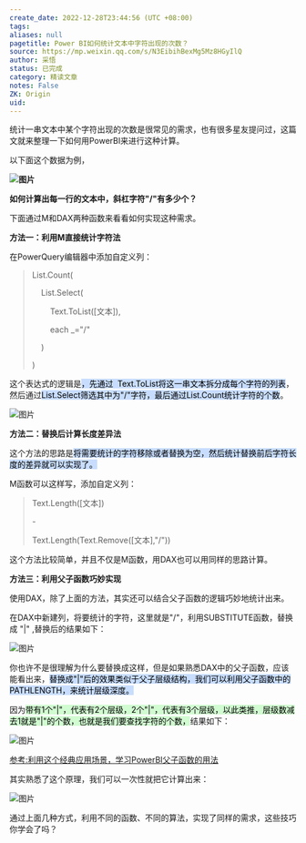 ```yaml
---
create_date: 2022-12-28T23:44:56 (UTC +08:00)
tags: 
aliases: null
pagetitle: Power BI如何统计文本中字符出现的次数？
source: https://mp.weixin.qq.com/s/N3EibihBexMg5Mz8HGyIlQ
author: 采悟
status: 已完成
category: 精读文章
notes: False
ZK: Origin
uid: 
---
```


统计一串文本中某个字符出现的次数是很常见的需求，也有很多星友提问过，这篇文就来整理一下如何用PowerBI来进行这种计算。

以下面这个数据为例，

**![图片](https://mmbiz.qpic.cn/mmbiz_png/aHEbZtANQJO1No79s8hRicqPybaVJDbpOtia6nrQuBLUJy9AXicfCn22tiajFhaOqx3Ckfs5A9dscgeXEybrY3XxJg/640?wx_fmt=png&wxfrom=5&wx_lazy=1&wx_co=1)**

**如何计算出每一行的文本中，斜杠字符"/"有多少个？**

下面通过M和DAX两种函数来看看如何实现这种需求。

**方法一：利用M直接统计字符法**

在PowerQuery编辑器中添加自定义列：

> List.Count(
> 
>     List.Select(
> 
>         Text.ToList(\[文本\]),
> 
>         each \_="/"
> 
>     )
> 
> )

这个表达式的逻辑是<mark style="background: #ADCCFFA6;">，先通过  Text.ToList将这一串文本拆分成每个字符的列表</mark>，然后通过<mark style="background: #ADCCFFA6;">List.Select筛选其中为"/"字符，最后通过List.Count统计字符的个数</mark>。  

![图片](https://mmbiz.qpic.cn/mmbiz_png/aHEbZtANQJPKdViaQCjjHzmjL4AQKBXxNAttIgNpjcZrOJK2gYv41CPIsoyBDuGYVs5rEQ1xV9X1VMht4x1QsaQ/640?wx_fmt=png&wxfrom=5&wx_lazy=1&wx_co=1)

**方法二：替换后计算长度差异法**

这个方法的思路是<mark style="background: #ADCCFFA6;">将需要统计的字符移除或者替换为空，然后统计替换前后字符长度的差异就可以实现了。  </mark>

M函数可以这样写，添加自定义列：

> Text.Length(\[文本\])
> 
> \-
> 
> Text.Length(Text.Remove(\[文本\],"/"))

这个方法比较简单，并且不仅是M函数，用DAX也可以用同样的思路计算。

**方法三：利用父子函数巧妙实现**

使用DAX，除了上面的方法，其实还可以结合父子函数的逻辑巧妙地统计出来。  

在DAX中新建列，将要统计的字符，这里就是"/"，利用SUBSTITUTE函数，替换成 "|" ,替换后的结果如下：

![图片](https://mmbiz.qpic.cn/mmbiz_png/aHEbZtANQJO1No79s8hRicqPybaVJDbpOyzykzrwlavIK31xlhDDMzBC5mXj8SPic0ibGyr0b3RxvEYLZBQpuyibFg/640?wx_fmt=png&wxfrom=5&wx_lazy=1&wx_co=1)

你也许不是很理解为什么要替换成这样，但是如果熟悉DAX中的父子函数，应该能看出来，<mark style="background: #ADCCFFA6;">替换成"|"后的效果类似于父子层级结构，我们可以利用父子函数中的PATHLENGTH，来统计层级深度。</mark>

因为<mark style="background: #BBFABBA6;">带有1个"|"，代表有2个层级，2个"|"，代表有3个层级，以此类推，层级数减去1就是"|"的个数，也就是我们要查找字符的个数，</mark>结果如下：  

![图片](https://mmbiz.qpic.cn/mmbiz_png/aHEbZtANQJO1No79s8hRicqPybaVJDbpODjE57zYj8sN4UfbVcrQL5M9lURGTO6KTZffojJBeF7UXX2FQSO9T5g/640?wx_fmt=png&wxfrom=5&wx_lazy=1&wx_co=1)

[参考:利用这个经典应用场景，学习PowerBI父子函数的用法](http://mp.weixin.qq.com/s?__biz=MzA4MzQwMjY4MA==&mid=2484078287&idx=1&sn=5da26f894eb0cbf484a7b2b2df2407c8&chksm=8e13ac18b964250e383d551ef2dacb46cc33f5da2cfb7d2b5ffb522c7c2a88d14ce289ec6104&scene=21#wechat_redirect)  

其实熟悉了这个原理，我们可以一次性就把它计算出来：

![图片](https://mmbiz.qpic.cn/mmbiz_png/aHEbZtANQJO1No79s8hRicqPybaVJDbpO6WfHwvibtfm6IegK7qYyNZhyVf5OZx4f6TlkcWWEgBGxtNOXkgw68Tg/640?wx_fmt=png&wxfrom=5&wx_lazy=1&wx_co=1)

通过上面几种方式，利用不同的函数、不同的算法，实现了同样的需求，这些技巧你学会了吗？
